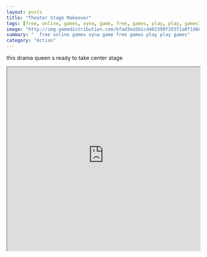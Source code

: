 ```yaml
---
layout: posts
title: "Theater Stage Makeover"
tags: [free, online, games, oyna, game, free, games, play, play, games]
image: "http://img.gamedistribution.com/bfad3ea5b1c4402399f29372a0f1d665.jpg"
summary: "  free online games oyna game free games play play games"
category: "Action"
---
```


this drama queen s ready to take center stage

<iframe width="100%" height="480px;" src="http://flash.gamedistribution.com?game=bfad3ea5b1c4402399f29372a0f1d665"></iframe>